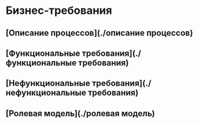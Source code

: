# Бизнес-требования
## [Описание процессов](./описание процессов)
## [Функциональные требования](./функциональные требования)
## [Нефункциональные требования](./нефункциональные требования)
## [Ролевая модель](./ролевая модель)


